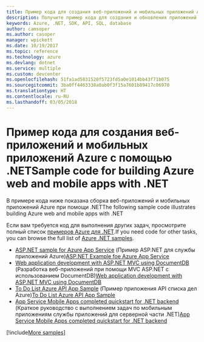 ```yaml
---
title: Пример кода для создания веб-приложений и мобильных приложений Azure с помощью .NET
description: Получите пример кода для создания и обновления приложений .NET при помощи функции Azure "Веб-приложения".
keywords: Azure, .NET, SDK, API, SQL, database
author: camsoper
ms.author: casoper
manager: wpickett
ms.date: 10/19/2017
ms.topic: reference
ms.technology: azure
ms.devlang: dotnet
ms.service: multiple
ms.custom: devcenter
ms.openlocfilehash: 51fa1ad5831520f5723fd5a0e1014bb43f71b075
ms.sourcegitcommit: 3ba0ff4463338a0ab0f3f15a7601b89417c06970
ms.translationtype: HT
ms.contentlocale: ru-RU
ms.lasthandoff: 03/05/2018
---
```

# <a name="sample-code-for-building-azure-web-and-mobile-apps-with-net"></a><span data-ttu-id="c81e0-104">Пример кода для создания веб-приложений и мобильных приложений Azure с помощью .NET</span><span class="sxs-lookup"><span data-stu-id="c81e0-104">Sample code for building Azure web and mobile apps with .NET</span></span>

<span data-ttu-id="c81e0-105">В примере кода ниже показана сборка веб-приложений и мобильных приложений Azure при помощи .NET</span><span class="sxs-lookup"><span data-stu-id="c81e0-105">The following sample code illustrates building Azure web and mobile apps with .NET</span></span>

<span data-ttu-id="c81e0-106">Если вам требуется код для выполнения других задач, просмотрите полный список [примеров Azure для .NET](https://azure.microsoft.com/resources/samples/?platform=dotnet&view=azure-dotnet).</span><span class="sxs-lookup"><span data-stu-id="c81e0-106">If you need code for other tasks, you can browse the full list of [Azure .NET samples](https://azure.microsoft.com/resources/samples/?platform=dotnet&view=azure-dotnet).</span></span>

- <span data-ttu-id="c81e0-107">[ASP.NET sample for Azure App Service](https://azure.microsoft.com/resources/samples/app-service-web-dotnet-get-started/) (Пример ASP.NET для службы приложений Azure)</span><span class="sxs-lookup"><span data-stu-id="c81e0-107">[ASP.NET Example foe Azure App Service](https://azure.microsoft.com/resources/samples/app-service-web-dotnet-get-started/)</span></span>
- <span data-ttu-id="c81e0-108">[Web application development with ASP.NET MVC using DocumentDB](https://azure.microsoft.com/resources/samples/documentdb-dotnet-todo-app/
) (Разработка веб-приложений при помощи MVC ASP.NET с использованием DocumentDB)</span><span class="sxs-lookup"><span data-stu-id="c81e0-108">[Web application development with ASP.NET MVC using DocumentDB](https://azure.microsoft.com/resources/samples/documentdb-dotnet-todo-app/
)</span></span>
- <span data-ttu-id="c81e0-109">[To Do List Azure API App Sample](https://azure.microsoft.com/resources/samples/app-service-api-dotnet-todo-list/?cdn=disable) (Пример приложения API списка дел Azure)</span><span class="sxs-lookup"><span data-stu-id="c81e0-109">[To Do List Azure API App Sample](https://azure.microsoft.com/resources/samples/app-service-api-dotnet-todo-list/?cdn=disable)</span></span>
- <span data-ttu-id="c81e0-110">[App Service Mobile Apps completed quickstart for .NET backend](https://azure.microsoft.com/resources/samples/app-service-mobile-dotnet-backend-quickstart/) (Краткое руководство с выполнением задач по мобильным приложениям службы приложений для серверной части .NET)</span><span class="sxs-lookup"><span data-stu-id="c81e0-110">[App Service Mobile Apps completed quickstart for .NET backend](https://azure.microsoft.com/resources/samples/app-service-mobile-dotnet-backend-quickstart/)</span></span>


[!include[More samples](includes/more-samples.md)]

